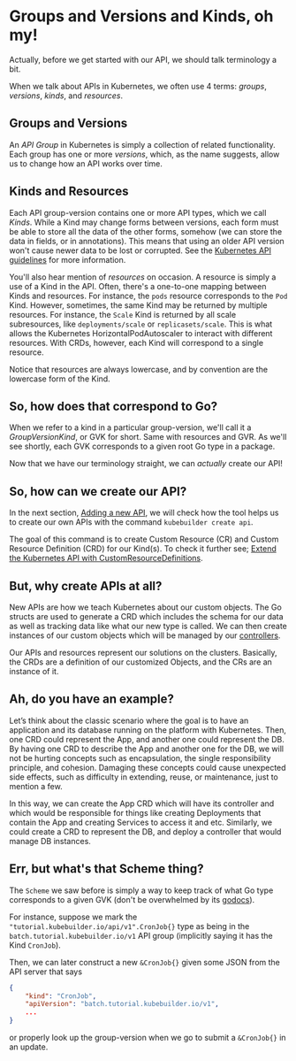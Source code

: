 # Groups and Versions and Kinds, oh my!

Actually, before we get started with our API, we should talk terminology
a bit.

When we talk about APIs in Kubernetes, we often use 4 terms: *groups*,
*versions*, *kinds*, and *resources*.

## Groups and Versions

An *API Group* in Kubernetes is simply a collection of related
functionality.  Each group has one or more *versions*, which, as the name
suggests, allow us to change how an API works over time.

## Kinds and Resources

Each API group-version contains one or more API types, which we call
*Kinds*.  While a Kind may change forms between versions, each form must
be able to store all the data of the other forms, somehow (we can store
the data in fields, or in annotations).  This means that using an older
API version won't cause newer data to be lost or corrupted.  See the
[Kubernetes API
guidelines](https://git.k8s.io/community/contributors/devel/sig-architecture/api-conventions.md)
for more information.

You'll also hear mention of *resources* on occasion.  A resource is simply
a use of a Kind in the API.  Often, there's a one-to-one mapping between
Kinds and resources.  For instance, the `pods` resource corresponds to the
`Pod` Kind.  However, sometimes, the same Kind may be returned by multiple
resources.  For instance, the `Scale` Kind is returned by all scale
subresources, like `deployments/scale` or `replicasets/scale`.  This is
what allows the Kubernetes HorizontalPodAutoscaler to interact with
different resources.  With CRDs, however, each Kind will correspond to
a single resource.

Notice that resources are always lowercase, and by convention are the
lowercase form of the Kind.

## So, how does that correspond to Go?

When we refer to a kind in a particular group-version, we'll call it
a *GroupVersionKind*, or GVK for short.  Same with resources and GVR. As
we'll see shortly, each GVK corresponds to a given root Go type in
a package.

Now that we have our terminology straight, we can *actually* create our
API!

## So, how can we create our API?

In the next section, [Adding a new API](../cronjob-tutorial/new-api.html), we will check how the tool helps us to
create our own APIs with the command `kubebuilder create api`.

The goal of this command is to create Custom Resource (CR) and Custom Resource Definition (CRD) for our Kind(s). To check it further see; [Extend the Kubernetes API with CustomResourceDefinitions][kubernetes-extend-api].

## But, why create APIs at all?

New APIs are how we teach Kubernetes about our custom objects. The Go structs are used to generate a CRD which includes the schema for our data as well as tracking data like what our new type is called. We can then create instances of our custom objects which will be managed by our [controllers][controllers].

Our APIs and resources represent our solutions on the clusters. Basically, the CRDs are a definition of our customized Objects, and the CRs are an instance of it.

## Ah, do you have an example?

Let’s think about the classic scenario where the goal is to have an application and its database running on the platform with Kubernetes. Then, one CRD could represent the App, and another one could represent the DB. By having one CRD to describe the App and another one for the DB, we will not be hurting concepts such as encapsulation, the single responsibility principle, and cohesion. Damaging these concepts could cause unexpected side effects, such as difficulty in extending, reuse, or maintenance, just to mention a few.

In this way, we can create the App CRD which will have its controller and which would be responsible for things like creating Deployments that contain the App and creating Services to access it and etc. Similarly, we could create a CRD to represent the DB, and deploy a controller that would manage DB instances.

## Err, but what's that Scheme thing?

The `Scheme` we saw before is simply a way to keep track of what Go type
corresponds to a given GVK (don't be overwhelmed by its
[godocs](https://pkg.go.dev/k8s.io/apimachinery/pkg/runtime?tab=doc#Scheme)).

For instance, suppose we mark the
`"tutorial.kubebuilder.io/api/v1".CronJob{}` type as being in the
`batch.tutorial.kubebuilder.io/v1` API group (implicitly saying it has the
Kind `CronJob`).

Then, we can later construct a new `&CronJob{}` given some JSON from the
API server that says

```json
{
    "kind": "CronJob",
    "apiVersion": "batch.tutorial.kubebuilder.io/v1",
    ...
}
```

or properly look up the group-version when we go to submit a `&CronJob{}`
in an update.

[kubernetes-extend-api]: https://kubernetes.io/docs/tasks/extend-kubernetes/custom-resources/custom-resource-definitions/
[controllers]: ../cronjob-tutorial/controller-overview.md
